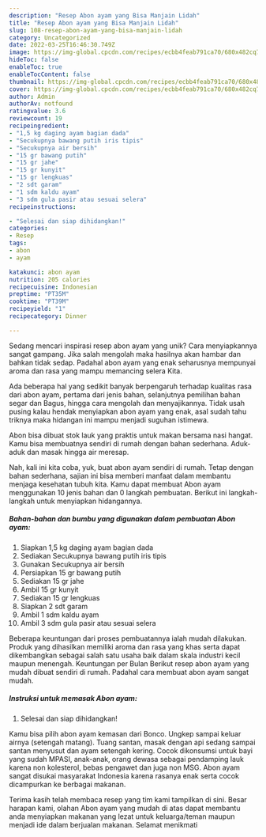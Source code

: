 ```yaml
---
description: "Resep Abon ayam yang Bisa Manjain Lidah"
title: "Resep Abon ayam yang Bisa Manjain Lidah"
slug: 108-resep-abon-ayam-yang-bisa-manjain-lidah
category: Uncategorized
date: 2022-03-25T16:46:30.749Z
image: https://img-global.cpcdn.com/recipes/ecbb4feab791ca70/680x482cq70/abon-ayam-foto-resep-utama.jpg
hideToc: false
enableToc: true
enableTocContent: false
thumbnail: https://img-global.cpcdn.com/recipes/ecbb4feab791ca70/680x482cq70/abon-ayam-foto-resep-utama.jpg
cover: https://img-global.cpcdn.com/recipes/ecbb4feab791ca70/680x482cq70/abon-ayam-foto-resep-utama.jpg
author: Admin
authorAv: notfound
ratingvalue: 3.6
reviewcount: 19
recipeingredient:
- "1,5 kg daging ayam bagian dada"
- "Secukupnya bawang putih iris tipis"
- "Secukupnya air bersih"
- "15 gr bawang putih"
- "15 gr jahe"
- "15 gr kunyit"
- "15 gr lengkuas"
- "2 sdt garam"
- "1 sdm kaldu ayam"
- "3 sdm gula pasir atau sesuai selera"
recipeinstructions:

- "Selesai dan siap dihidangkan!"
categories:
- Resep
tags:
- abon
- ayam

katakunci: abon ayam 
nutrition: 205 calories
recipecuisine: Indonesian
preptime: "PT35M"
cooktime: "PT39M"
recipeyield: "1"
recipecategory: Dinner

---
```





Sedang mencari inspirasi resep abon ayam yang unik? Cara menyiapkannya sangat gampang. Jika salah mengolah maka hasilnya akan hambar dan bahkan tidak sedap. Padahal abon ayam yang enak seharusnya mempunyai aroma dan rasa yang mampu memancing selera Kita.





Ada beberapa hal yang sedikit banyak berpengaruh terhadap kualitas rasa dari abon ayam, pertama dari jenis bahan, selanjutnya pemilihan bahan segar dan Bagus, hingga cara mengolah dan menyajikannya. Tidak usah pusing kalau hendak menyiapkan abon ayam yang enak,      asal sudah tahu triknya maka hidangan ini mampu menjadi suguhan istimewa.














Abon bisa dibuat stok lauk yang praktis untuk makan bersama nasi hangat. Kamu bisa membuatnya sendiri di rumah dengan bahan sederhana. Aduk-aduk dan masak hingga air meresap.






Nah, kali ini kita coba, yuk, buat abon ayam sendiri di rumah. Tetap dengan bahan sederhana, sajian ini bisa memberi manfaat dalam membantu menjaga kesehatan tubuh kita. Kamu dapat membuat Abon ayam menggunakan 10 jenis bahan dan 0 langkah pembuatan. Berikut ini langkah-langkah untuk menyiapkan hidangannya.

<!--inarticleads1-->

##### Bahan-bahan dan bumbu yang digunakan dalam pembuatan Abon ayam:

1. Siapkan 1,5 kg daging ayam bagian dada
1. Sediakan Secukupnya bawang putih iris tipis
1. Gunakan Secukupnya air bersih
1. Persiapkan 15 gr bawang putih
1. Sediakan 15 gr jahe
1. Ambil 15 gr kunyit
1. Sediakan 15 gr lengkuas
1. Siapkan 2 sdt garam
1. Ambil 1 sdm kaldu ayam
1. Ambil 3 sdm gula pasir atau sesuai selera


Beberapa keuntungan dari proses pembuatannya ialah mudah dilakukan. Produk yang dihasilkan memiliki aroma dan rasa yang khas serta dapat dikembangkan sebagai salah satu usaha baik dalam skala industri kecil maupun menengah. Keuntungan per Bulan Berikut resep abon ayam yang mudah dibuat sendiri di rumah. Padahal cara membuat abon ayam sangat mudah. 

<!--inarticleads2-->

##### Instruksi untuk memasak Abon ayam:


1. Selesai dan siap dihidangkan!

Kamu bisa pilih abon ayam kemasan dari Bonco. Ungkep sampai keluar airnya (setengah matang). Tuang santan, masak dengan api sedang sampai santan menyusut dan ayam setengah kering. Cocok dikonsumsi untuk bayi yang sudah MPASI, anak-anak, orang dewasa sebagai pendamping lauk karena non kolesterol, bebas pengawet dan juga non MSG. Abon ayam sangat disukai masyarakat Indonesia karena rasanya enak serta cocok dicampurkan ke berbagai makanan. 

Terima kasih telah membaca resep yang tim kami tampilkan di sini. Besar harapan kami, olahan Abon ayam yang mudah di atas dapat membantu anda menyiapkan makanan yang lezat untuk keluarga/teman maupun menjadi ide dalam berjualan makanan. Selamat menikmati
